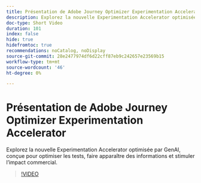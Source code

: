 ```yaml
---
title: Présentation de Adobe Journey Optimizer Experimentation Accelerator
description: Explorez la nouvelle Experimentation Accelerator optimisée par GenAI, conçue pour optimiser les tests, faire apparaître des informations et stimuler l’impact commercial.
doc-type: Short Video
duration: 101
index: false
hide: true
hidefromtoc: true
recommendations: noCatalog, noDisplay
source-git-commit: 28e2477974df6d22cff87eb9c242657e23569b15
workflow-type: tm+mt
source-wordcount: '46'
ht-degree: 0%

---
```



# Présentation de Adobe Journey Optimizer Experimentation Accelerator

Explorez la nouvelle Experimentation Accelerator optimisée par GenAI, conçue pour optimiser les tests, faire apparaître des informations et stimuler l’impact commercial.

<!-- 62_S531_3442531_100_introducing-the-adobe-journey-optimizer-experimentation-accelerator -->
>[!VIDEO](https://video.tv.adobe.com/v/3460355/?learn=on&enablevpops=true&captions=fre_fr)
